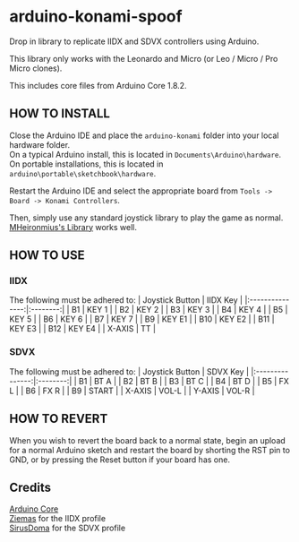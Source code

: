# arduino-konami-spoof
 Drop in library to replicate IIDX and SDVX controllers using Arduino.
 
 This library only works with the Leonardo and Micro (or Leo / Micro / Pro Micro clones).
 
 This includes core files from Arduino Core 1.8.2.

## HOW TO INSTALL

 Close the Arduino IDE and place the `arduino-konami` folder into your local hardware folder.  
 On a typical Arduino install, this is located in `Documents\Arduino\hardware`.  
 On portable installations, this is located in `arduino\portable\sketchbook\hardware`.

 Restart the Arduino IDE and select the appropriate board from `Tools -> Board -> Konami Controllers`.
 
 Then, simply use any standard joystick library to play the game as normal. [MHeironmius's Library](https://github.com/MHeironimus/ArduinoJoystickLibrary) works well.
 
## HOW TO USE

### IIDX

 The following must be adhered to:
| Joystick Button | IIDX Key |
|:---------------:|:--------:|
| B1              | KEY 1    |
| B2              | KEY 2    |
| B3              | KEY 3    |
| B4              | KEY 4    |
| B5              | KEY 5    |
| B6              | KEY 6    |
| B7              | KEY 7    |
| B9              | KEY E1   |
| B10             | KEY E2   |
| B11             | KEY E3   |
| B12             | KEY E4   |
| X-AXIS          | TT       |

### SDVX

 The following must be adhered to:
| Joystick Button | SDVX Key |
|:---------------:|:--------:|
| B1              | BT A     |
| B2              | BT B     |
| B3              | BT C     |
| B4              | BT D     |
| B5              | FX L     |
| B6              | FX R     |
| B9              | START    |
| X-AXIS          | VOL-L    |
| Y-AXIS          | VOL-R    |

## HOW TO REVERT

 When you wish to revert the board back to a normal state, begin an upload for a normal Arduino sketch and restart the board by shorting the RST pin to GND, or by pressing the Reset button if your board has one.
 
## Credits

 [Arduino Core](https://github.com/arduino/ArduinoCore-avr)  
 [Ziemas](https://github.com/Ziemas) for the IIDX profile  
 [SirusDoma](https://github.com/SirusDoma) for the SDVX profile
